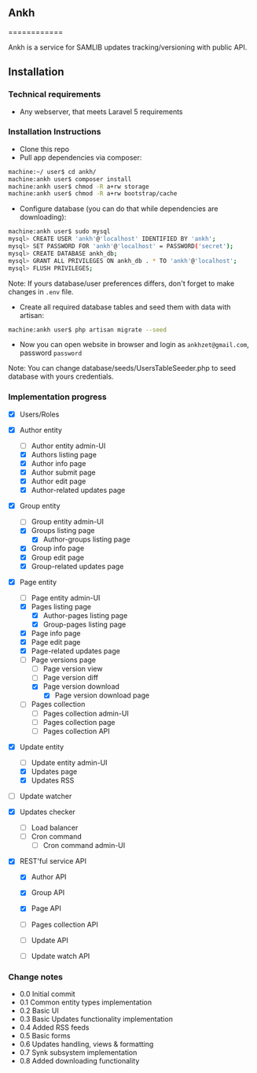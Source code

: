 ## Ankh
============

Ankh is a service for SAMLIB updates tracking/versioning with public API.

Installation
----------------

### Technical requirements

- Any webserver, that meets Laravel 5 requirements


### Installation Instructions

- Clone this repo
- Pull app dependencies via composer:
```bash
machine:~/ user$ cd ankh/
machine:ankh user$ composer install
machine:ankh user$ chmod -R a+rw storage
machine:ankh user$ chmod -R a+rw bootstrap/cache
```
- Configure database (you can do that while dependencies are downloading):
```bash
machine:ankh user$ sudo mysql
mysql> CREATE USER 'ankh'@'localhost' IDENTIFIED BY 'ankh';
mysql> SET PASSWORD FOR 'ankh'@'localhost' = PASSWORD('secret');
mysql> CREATE DATABASE ankh_db;
mysql> GRANT ALL PRIVILEGES ON ankh_db . * TO 'ankh'@'localhost';
mysql> FLUSH PRIVILEGES;
```
Note: If yours database/user preferences differs, don't forget to make changes in `.env` file.
- Create all required database tables and seed them with data with artisan:
```bash
machine:ankh user$ php artisan migrate --seed
```
- Now you can open website in browser and login as `ankhzet@gmail.com`, password `password`

Note: You can change database/seeds/UsersTableSeeder.php to seed database with yours credentials.

### Implementation progress

- [x] Users/Roles

- [x] Author entity
	- [ ] Author entity admin-UI
	- [x] Authors listing page
	- [x] Author info page
	- [x] Author submit page
	- [x] Author edit page
	- [x] Author-related updates page

- [x] Group entity
	- [ ] Group entity admin-UI
	- [x] Groups listing page
		- [x] Author-groups listing page
	- [x] Group info page
	- [x] Group edit page
	- [x] Group-related updates page

- [x] Page entity
	- [ ] Page entity admin-UI
	- [x] Pages listing page
		- [x] Author-pages listing page
		- [x] Group-pages listing page
	- [x] Page info page
	- [x] Page edit page
	- [x] Page-related updates page
	- [ ] Page versions page
		- [ ] Page version view
		- [ ] Page version diff
		- [x] Page version download
			- [x] Page version download page
	- [ ] Pages collection
		- [ ] Pages collection admin-UI
		- [ ] Pages collection page
		- [ ] Pages collection API

- [x] Update entity
	- [ ] Update entity admin-UI
	- [x] Updates page
	- [x] Updates RSS

- [ ] Update watcher

- [x] Updates checker
	- [ ] Load balancer
	- [ ] Cron command
		- [ ] Cron command admin-UI

- [x] REST'ful service API
	- [x] Author API
	- [x] Group API
	- [x] Page API
	- [ ] Pages collection API
	- [ ] Update API
	- [ ] Update watch API


### Change notes

- 0.0 Initial commit
- 0.1 Common entity types implementation
- 0.2 Basic UI
- 0.3 Basic Updates functionality implementation
- 0.4 Added RSS feeds
- 0.5 Basic forms
- 0.6 Updates handling, views & formatting
- 0.7 Synk subsystem implementation
- 0.8 Added downloading functionality
